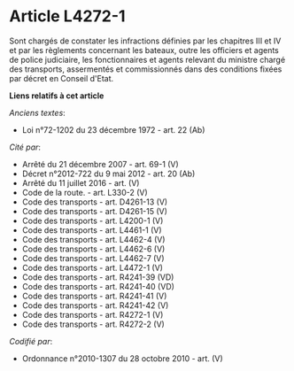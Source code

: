 # Article L4272-1

Sont chargés de constater les infractions définies par les chapitres III et IV et par les règlements concernant les bateaux,
outre les officiers et agents de police judiciaire, les fonctionnaires et agents relevant du ministre chargé des transports,
assermentés et commissionnés dans des conditions fixées par décret en Conseil d'Etat.

**Liens relatifs à cet article**

_Anciens textes_:

  - Loi n°72-1202 du 23 décembre 1972 - art. 22 (Ab)

_Cité par_:

  - Arrêté du 21 décembre 2007 - art. 69-1 (V)
  - Décret n°2012-722 du 9 mai 2012 - art. 20 (Ab)
  - Arrêté du 11 juillet 2016 - art. (V)
  - Code de la route. - art. L330-2 (V)
  - Code des transports - art. D4261-13 (V)
  - Code des transports - art. D4261-15 (V)
  - Code des transports - art. L4200-1 (V)
  - Code des transports - art. L4461-1 (V)
  - Code des transports - art. L4462-4 (V)
  - Code des transports - art. L4462-6 (V)
  - Code des transports - art. L4462-7 (V)
  - Code des transports - art. L4472-1 (V)
  - Code des transports - art. R4241-39 (VD)
  - Code des transports - art. R4241-40 (VD)
  - Code des transports - art. R4241-41 (V)
  - Code des transports - art. R4241-42 (V)
  - Code des transports - art. R4272-1 (V)
  - Code des transports - art. R4272-2 (V)

_Codifié par_:

  - Ordonnance n°2010-1307 du 28 octobre 2010 - art. (V)
